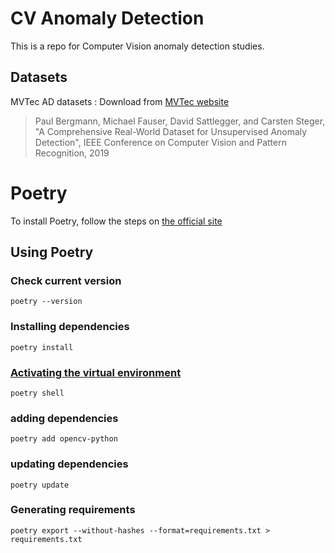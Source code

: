 # CV Anomaly Detection

This is a repo for Computer Vision anomaly detection studies.

## Datasets
MVTec AD datasets : Download from [MVTec website](https://www.mvtec.com/company/research/datasets/mvtec-ad/)

>Paul Bergmann, Michael Fauser, David Sattlegger, and Carsten Steger,
>"A Comprehensive Real-World Dataset for Unsupervised Anomaly Detection",
>IEEE Conference on Computer Vision and Pattern Recognition, 2019

# Poetry

To install Poetry, follow the steps on [the official site](https://python-poetry.org/docs/#installing-with-the-official-installer)

## Using Poetry

### Check current version
```shell
poetry --version
```

### Installing dependencies
```shell
poetry install
```

### [Activating the virtual environment](https://python-poetry.org/docs/basic-usage/#activating-the-virtual-environment)
```shell
poetry shell
```

### adding dependencies
```shell
poetry add opencv-python
```

### updating dependencies
```shell
poetry update
```
### Generating requirements
```shell
poetry export --without-hashes --format=requirements.txt > requirements.txt
```
